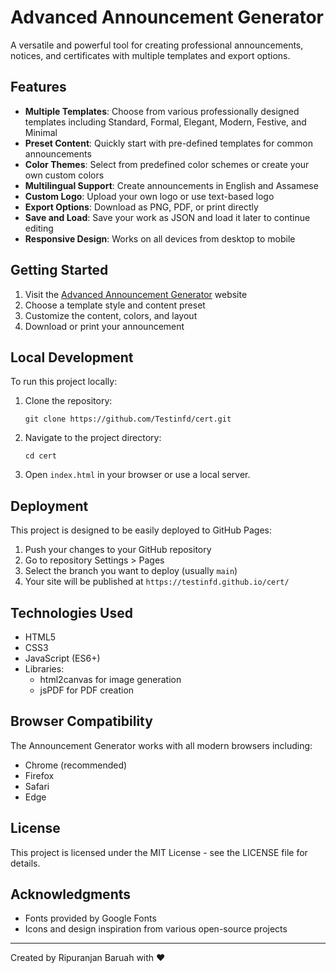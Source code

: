 # Advanced Announcement Generator

A versatile and powerful tool for creating professional announcements, notices, and certificates with multiple templates and export options.

## Features

- **Multiple Templates**: Choose from various professionally designed templates including Standard, Formal, Elegant, Modern, Festive, and Minimal
- **Preset Content**: Quickly start with pre-defined templates for common announcements
- **Color Themes**: Select from predefined color schemes or create your own custom colors
- **Multilingual Support**: Create announcements in English and Assamese
- **Custom Logo**: Upload your own logo or use text-based logo
- **Export Options**: Download as PNG, PDF, or print directly
- **Save and Load**: Save your work as JSON and load it later to continue editing
- **Responsive Design**: Works on all devices from desktop to mobile

## Getting Started

1. Visit the [Advanced Announcement Generator](https://testinfd.github.io/cert/) website
2. Choose a template style and content preset
3. Customize the content, colors, and layout
4. Download or print your announcement

## Local Development

To run this project locally:

1. Clone the repository:
   ```
   git clone https://github.com/Testinfd/cert.git
   ```

2. Navigate to the project directory:
   ```
   cd cert
   ```

3. Open `index.html` in your browser or use a local server.

## Deployment

This project is designed to be easily deployed to GitHub Pages:

1. Push your changes to your GitHub repository
2. Go to repository Settings > Pages
3. Select the branch you want to deploy (usually `main`)
4. Your site will be published at `https://testinfd.github.io/cert/`

## Technologies Used

- HTML5
- CSS3
- JavaScript (ES6+)
- Libraries:
  - html2canvas for image generation
  - jsPDF for PDF creation

## Browser Compatibility

The Announcement Generator works with all modern browsers including:
- Chrome (recommended)
- Firefox
- Safari
- Edge

## License

This project is licensed under the MIT License - see the LICENSE file for details.

## Acknowledgments

- Fonts provided by Google Fonts
- Icons and design inspiration from various open-source projects

---

Created by Ripuranjan Baruah with ❤️ 